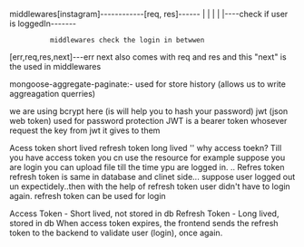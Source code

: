 middlewares[instagram]------------[req, res]------
              |                                   |
              |                                   |
              |----check if user is loggedIn-------

              middlewares check the login in betwwen

[err,req,res,next]---err next also comes with req and res and this "next" is the used in middlewares 

mongoose-aggregate-paginate:- used for store history
(allows us to write aggreagation querries)

<!-- Read about bcrypt and bcryptjs -->
we are using bcrypt here (is will help you to hash your password)
jwt (json web token) used for password protection
JWT is a bearer token whosever request the key from jwt it gives to them


<!-- Access token vs refresh token -->
Acess token short lived
refresh token long lived
''
why access toekn?
Till you have access token you cn use the resource for example suppose you are login you can upload file till the time ypu are logged in.
..
Refres token
refresh token is same in database and clinet side...
suppose user logged out un expectidely..then with the help of refresh token user didn't have to login again.  refresh token can be used for login

Access Token - Short lived, not stored in db
Refresh Token - Long lived, stored in db
When access token expires, the frontend sends the refresh token to the backend to validate user (login), once again.



